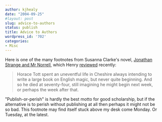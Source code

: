 ```yaml
---
author: kjhealy
date: "2004-09-25"
#layout: post
slug: advice-to-authors
status: publish
title: Advice to Authors
wordpress_id: '702'
categories:
- Misc
---
```


Here is one of the many footnotes from Susanna Clarke's novel, [Jonathan Strange and Mr Norrell](http://www.amazon.com/exec/obidos/ASIN/1582344167/kieranhealysw-20/ref=nosim/), which Henry [reviewed](http://www.crookedtimber.org/archives/002484.html) recently:

> Horace Tott spent an uneventful life in Cheshire always intending to write a large book on English magic, but never quite beginning. And so he died at seventy-four, still imagining he might begin next week, or perhaps the week after that.

"Publish-or-perish" is hardly the best motto for good scholarship, but if the alternative is to perish without publishing at all then perhaps it might not be so bad. This footnote may find itself stuck above my desk come Monday. Or Tuesday, at the latest.
